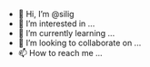 - 👋 Hi, I’m @silig
- 👀 I’m interested in ...
- 🌱 I’m currently learning ...
- 💞️ I’m looking to collaborate on ...
- 📫 How to reach me ...

<!---
silig/silig is a ✨ special ✨ repository because its `README.md` (this file) appears on your GitHub profile.
You can click the Preview link to take a look at your changes.
--->
